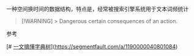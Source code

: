 一种空间换时间的数据结构，特点是，经常被搜索引擎系统用于文本词频统计



> [!WARNING] > Dangerous certain consequences of an action.

参考

[# [一文搞懂字典树](https://segmentfault.com/a/1190000040801084)](https://segmentfault.com/a/1190000040801084)











